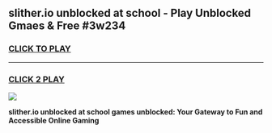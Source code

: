 
## slither.io unblocked at school - Play Unblocked Gmaes & Free #3w234
<h3>
<a href="https://news.freeplayer.one?title=slither.io_unblocked_at_school&ref=03M">CLICK TO PLAY</a></h3>
<hr>

<h3>
<a href="https://news.freeplayer.one?title=slither.io_unblocked_at_school&ref=03M">CLICK 2 PLAY</a>
  
</h3>

<a href="https://news.freeplayer.one?title=slither.io_unblocked_at_school&ref=03M"><img src="https://clearcache.store/games.png"></a>


**slither.io unblocked at school games unblocked: Your Gateway to Fun and Accessible Online Gaming**
